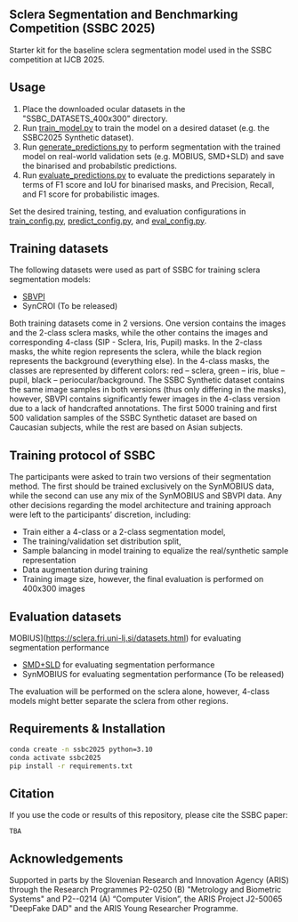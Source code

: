 ## Sclera Segmentation and Benchmarking Competition (SSBC 2025)
Starter kit for the baseline sclera segmentation model used in the SSBC competition at IJCB 2025. 

## Usage 
1. Place the downloaded ocular datasets in the "SSBC_DATASETS_400x300" directory.  
2. Run [train_model.py](https://github.com/dariant/SSBC2025_Segmentation/blob/main/train_model.py) to train the model on a desired dataset (e.g. the SSBC2025 Synthetic dataset).
3. Run [generate_predictions.py](https://github.com/dariant/SSBC2025_Segmentation/blob/main/generate_predictions.py) to perform segmentation with the trained model on real-world validation sets (e.g. MOBIUS, SMD+SLD) and save the binarised and probabilstic predictions. 
4. Run [evaluate_predictions.py](https://github.com/dariant/SSBC2025_Segmentation/blob/main/evaluate_predictions.py) to evaluate the predictions separately in terms of F1 score and IoU for binarised masks, and Precision, Recall, and F1 score for probabilistic images. 

Set the desired training, testing, and evaluation configurations in [train_config.py](https://github.com/dariant/SSBC2025_Segmentation/blob/main/configs/train_config.py), [predict_config.py](https://github.com/dariant/SSBC2025_Segmentation/blob/main/configs/predict_config.py), and [eval_config.py](https://github.com/dariant/SSBC2025_Segmentation/blob/main/configs/eval_config.py).

## Training datasets
The following datasets were used as part of SSBC for training sclera segmentation models: 
- [SBVPI](https://sclera.fri.uni-lj.si/datasets.html)  
- SynCROI (To be released)

Both training datasets come in 2 versions. One version contains the images and the 2-class sclera masks, while the other contains the images and corresponding 4-class (SIP - Sclera, Iris, Pupil) masks. In the 2-class masks, the white region represents the sclera, while the black region represents the background (everything else). In the 4-class masks, the classes are represented by different colors: red – sclera, green – iris, blue – pupil, black – periocular/background. The SSBC Synthetic dataset contains the same image samples in both versions (thus only differing in the masks), however, SBVPI contains significantly fewer images in the 4-class version due to a lack of handcrafted annotations. The first 5000 training and first 500 validation samples of the SSBC Synthetic dataset are based on Caucasian subjects, while the rest are based on Asian subjects.

## Training protocol of SSBC

The participants were asked to train two versions of their segmentation method. The first should be trained exclusively on the SynMOBIUS data, while the second can use any mix of the SynMOBIUS and SBVPI data. Any other decisions regarding the model architecture and training approach were left to the participants’ discretion, including:
- Train either a 4-class or a 2-class segmentation model,
- The training/validation set distribution split,
- Sample balancing in model training to equalize the real/synthetic sample representation
- Data augmentation during training
- Training image size, however, the final evaluation is performed on 400x300 images


## Evaluation datasets 
MOBIUS](https://sclera.fri.uni-lj.si/datasets.html) for evaluating segmentation performance
- [SMD+SLD](https://sites.google.com/site/dasabhijit2048/datatsets) for evaluating segmentation performance
- SynMOBIUS for evaluating segmentation performance (To be released)

The evaluation will be performed on the sclera alone, however, 4-class models might better separate the sclera from other regions.



## Requirements & Installation
```bash
conda create -n ssbc2025 python=3.10
conda activate ssbc2025
pip install -r requirements.txt
```

## Citation
If you use the code or results of this repository, please cite the SSBC paper:
```
TBA
```



## Acknowledgements

Supported in parts by the Slovenian Research and Innovation Agency (ARIS) through the Research Programmes P2-0250 (B) "Metrology and Biometric Systems" and P2--0214 (A) “Computer Vision”, the ARIS Project J2-50065 "DeepFake DAD" and the ARIS Young Researcher Programme.
